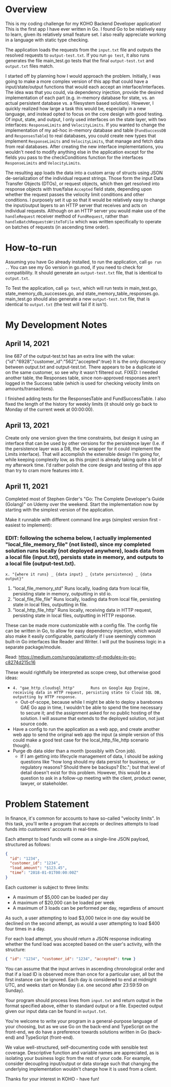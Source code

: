 # Overview

This is my coding challenge for my KOHO Backend Developer application! This is the first app I have ever written in Go. I found Go to be relatively easy to learn, given its relatively small feature set. I also really appreciate working in a language with static type checking.

The application loads the requests from the `input.txt` file and outputs the resolved requests to `output-test.txt`. If you run `go test`, it also runs generates the file main_test.go tests that the final `output-test.txt` and `output.txt` files match.

I started off by planning how I would approach the problem. Initially, I was going to make a more complex version of this app that could have a input/state/output functions that would each accept an interface/interfaces. The idea was that you could, via dependency injection, provide the desired implementation of each part (e.g. in-memory database for state, vs. an actual persistent database vs. a filesystem based solution). However, I quickly realized how large a task this would be, especially in a new language, and instead opted to focus on the core design with good testing. Of input, state, and output, I only used interfaces on the state layer, with two interfaces: `ResponseLimits` and `VelocityLimits`. If you wanted to change the implementation of my ad-hoc in-memory database and table (`FundSuccessDB` and `ResponsesTable`) to real databases, you could create new types that implement `ResponseLimits` and `VelocityLimits`, that manage and fetch data from real databases. After creating the new interface implementations, you wouldn't need to modify anything else in the application except for the fields you pass to the checkConditions function for the interfaces `ResponseLimits` and `VelocityLimits`. 

The resulting app loads the data into a custom array of structs using JSON de-serialization of the individual request strings. Those form the input Data Transfer Objects (DTOs), or request objects, which then get resolved into response objects with true/false `Accepted` field state, depending upon whether the request passes the velocity limit conditions and other conditions. I purposely set it up so that it would be relatively easy to change the input/output layers to an HTTP server that receives and acts on individual requests. Although on an HTTP server you would make use of the `handleRequest` receiver method of `FundRequest`, rather than `handleBatchRequestsWriteToFile` which was written specifically to operate on batches of requests (in ascending time order).


# How-to-run

Assuming you have Go already installed, to run the application, call `go run .`. You can see my Go version in go.mod, if you need to check for compatibility. It should generate an `output-test.txt` file, that is identical to `output.txt`.

To Test the application, call `go test`, which will run tests in main_test.go, state_memory_db_successes.go, and state_memory_table_responses.go. main_test.go should also generate a new `output-test.txt` file, that is identical to `output.txt` (the test will fail if it isn't).


# My Development Notes

## April 14, 2021
line 687 of the output-test.txt has an extra line with the value: {"id":"6928","customer_id":"562","accepted":true}
It is the only discrepancy between output.txt and output-test.txt. There appears to be a duplicate id on the same customer, so see why it wasn't filtered out.
FIXED: I needed another table, the Responses table, since non-approved responses aren't logged in the Success table (which is used for checking velocity limits on amounts/transactions).

I finished adding tests for the ResponsesTable and FundSuccessTable. I also fixed the length of the history for weekly limits (it should only go back to Monday of the current week at 00:00:00).

## April 13, 2021
Create only one version given the time constraints, but design it using an interface that can be used by other versions for the persistence layer (I.e. if the persistence layer was a DB, the Go wrapper for it could implement the Limits interface). That will accomplish the extensible design I'm going for, while keeping complexity low, as this project is already taking quite a bit of my afterwork time. I'd rather polish the core design and testing of this app than try to cram more features into it.

## April 11, 2021
Completed most of Stephen Girder's "Go: The Complete Developer's Guide (Golang)" on Udemy over the weekend. Start the implementation now by starting with the simplest version of the application.

Make it runnable with different command line args (simplest version first - easiest to implement):

### EDIT: following the schema below, I actually implemented "local_file_memory_file" (not listed), since my completed solution runs locally (not deployed anywhere), loads data from a local file (input.txt), persists state in memory, and outputs to a local file (output-test.txt).

  `x. "{where it runs} _ {data input} _ {state persistence} _ {data output}"`
  1. "local_file_memory_std"        Runs locally, loading data from local file, persisting state in memory, outputting in std io. 
  2. "local_file_file_file"         Runs locally, loading data from local file, persisting state in local files, outputting in file.
  3. "local_http_file_http"         Runs locally, receiving data in HTTP request, persisting state in local files, outputting in HTTP response.
  

These can be made more customizable with a config file. The config file can be written in Go, to allow for easy dependency injection, which would also make it easily configurable, particularly if I use seemingly common built-in Go interfaces like Reader and Writer. I will put the business logic in a separate package/module. 

Read: https://medium.com/rungo/anatomy-of-modules-in-go-c8274d215c16

These would rightfully be interpreted as scope creep, but otherwise good ideas:
- `4. "gae_http_cloudsql_http"       Runs on Google App Engine, receiving data in HTTP request, persisting state to Cloud SQL DB, outputting by HTTP response.`
  - Out-of-scope, because while I might be able to deploy a barebones GAE Go app in time, I wouldn't be able to spend the time necessary to secure it; and the assignment asked for no public hosting of the solution. I will assume that extends to the deployed solution, not just source code.
- Have a config to run the application as a web app, and create another web app to send the original web app the input (a simple version of this could make a good test case for the local_http_file_http scenario though).
- Purge db data older than a month (possibly with Cron job).
  - If I am getting into lifecycle management of data, I should be asking questions like "how long should my data persist for business, or regulatory reasons? Should there be backups? Etc."; but that level of detail doesn't exist for this problem. However, this would be a question to ask in a follow-up meeting with the client, product owner, lawyer, or stakeholder.


# Problem Statement

In finance, it's common for accounts to have so-called "velocity limits". In this task, you'll write a program that accepts or declines attempts to load funds into customers' accounts in real-time.

Each attempt to load funds will come as a single-line JSON payload, structured as follows:

```json
{
  "id": "1234",
  "customer_id": "1234",
  "load_amount": "$123.45",
  "time": "2018-01-01T00:00:00Z"
}
```

Each customer is subject to three limits:

- A maximum of $5,000 can be loaded per day
- A maximum of $20,000 can be loaded per week
- A maximum of 3 loads can be performed per day, regardless of amount

As such, a user attempting to load $3,000 twice in one day would be declined on the second attempt, as would a user attempting to load $400 four times in a day.

For each load attempt, you should return a JSON response indicating whether the fund load was accepted based on the user's activity, with the structure:

```json
{ "id": "1234", "customer_id": "1234", "accepted": true }
```

You can assume that the input arrives in ascending chronological order and that if a load ID is observed more than once for a particular user, all but the first instance can be ignored. Each day is considered to end at midnight UTC, and weeks start on Monday (i.e. one second after 23:59:59 on Sunday).

Your program should process lines from `input.txt` and return output in the format specified above, either to standard output or a file. Expected output given our input data can be found in `output.txt`.

You're welcome to write your program in a general-purpose language of your choosing, but as we use Go on the back-end and TypeScript on the front-end, we do have a preference towards solutions written in Go (back-end) and TypeScript (front-end).

We value well-structured, self-documenting code with sensible test coverage. Descriptive function and variable names are appreciated, as is isolating your business logic from the rest of your code. For example, consider decoupling input/output or data storage such that changing the underlying implementation wouldn't change how it is used from a client.

Thanks for your interest in KOHO - have fun!
